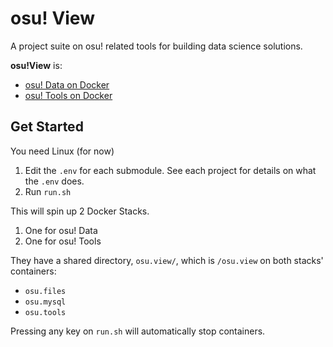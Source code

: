 # osu! View

A project suite on osu! related tools for building data science solutions.

**osu!View** is:
- [osu! Data on Docker](https://github.com/Eve-ning/osu-data-docker)
- [osu! Tools on Docker](https://github.com/Eve-ning/osu-tools-docker)

## Get Started

You need Linux (for now)

1) Edit the `.env` for each submodule. See each project for details on what the `.env` does.
2) Run `run.sh`

This will spin up 2 Docker Stacks.
1) One for osu! Data
2) One for osu! Tools

They have a shared directory, `osu.view/`, which is `/osu.view` on both stacks' containers:
- `osu.files`
- `osu.mysql`
- `osu.tools`

Pressing any key on `run.sh` will automatically stop containers.
